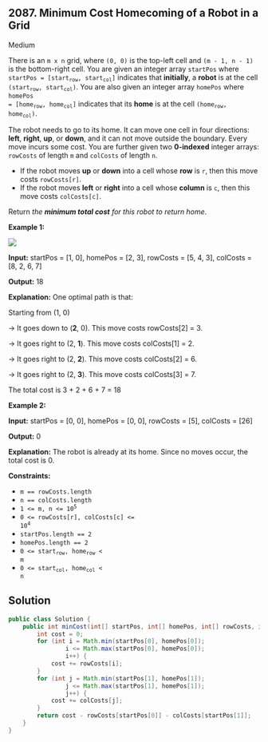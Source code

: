 ## 2087\. Minimum Cost Homecoming of a Robot in a Grid

Medium

There is an `m x n` grid, where `(0, 0)` is the top-left cell and `(m - 1, n - 1)` is the bottom-right cell. You are given an integer array `startPos` where <code>startPos = [start<sub>row</sub>, start<sub>col</sub>]</code> indicates that **initially**, a **robot** is at the cell <code>(start<sub>row</sub>, start<sub>col</sub>)</code>. You are also given an integer array `homePos` where <code>homePos = [home<sub>row</sub>, home<sub>col</sub>]</code> indicates that its **home** is at the cell <code>(home<sub>row</sub>, home<sub>col</sub>)</code>.

The robot needs to go to its home. It can move one cell in four directions: **left**, **right**, **up**, or **down**, and it can not move outside the boundary. Every move incurs some cost. You are further given two **0-indexed** integer arrays: `rowCosts` of length `m` and `colCosts` of length `n`.

*   If the robot moves **up** or **down** into a cell whose **row** is `r`, then this move costs `rowCosts[r]`.
*   If the robot moves **left** or **right** into a cell whose **column** is `c`, then this move costs `colCosts[c]`.

Return _the **minimum total cost** for this robot to return home_.

**Example 1:**

![](https://assets.leetcode.com/uploads/2021/10/11/eg-1.png)

**Input:** startPos = [1, 0], homePos = [2, 3], rowCosts = [5, 4, 3], colCosts = [8, 2, 6, 7]

**Output:** 18

**Explanation:** One optimal path is that:

Starting from (1, 0)

-> It goes down to (**2**, 0). This move costs rowCosts[2] = 3.

-> It goes right to (2, **1**). This move costs colCosts[1] = 2.

-> It goes right to (2, **2**). This move costs colCosts[2] = 6.

-> It goes right to (2, **3**). This move costs colCosts[3] = 7.

The total cost is 3 + 2 + 6 + 7 = 18

**Example 2:**

**Input:** startPos = [0, 0], homePos = [0, 0], rowCosts = [5], colCosts = [26]

**Output:** 0

**Explanation:** The robot is already at its home. Since no moves occur, the total cost is 0.

**Constraints:**

*   `m == rowCosts.length`
*   `n == colCosts.length`
*   <code>1 <= m, n <= 10<sup>5</sup></code>
*   <code>0 <= rowCosts[r], colCosts[c] <= 10<sup>4</sup></code>
*   `startPos.length == 2`
*   `homePos.length == 2`
*   <code>0 <= start<sub>row</sub>, home<sub>row</sub> < m</code>
*   <code>0 <= start<sub>col</sub>, home<sub>col</sub> < n</code>

## Solution

```java
public class Solution {
    public int minCost(int[] startPos, int[] homePos, int[] rowCosts, int[] colCosts) {
        int cost = 0;
        for (int i = Math.min(startPos[0], homePos[0]);
                i <= Math.max(startPos[0], homePos[0]);
                i++) {
            cost += rowCosts[i];
        }
        for (int j = Math.min(startPos[1], homePos[1]);
                j <= Math.max(startPos[1], homePos[1]);
                j++) {
            cost += colCosts[j];
        }
        return cost - rowCosts[startPos[0]] - colCosts[startPos[1]];
    }
}
```